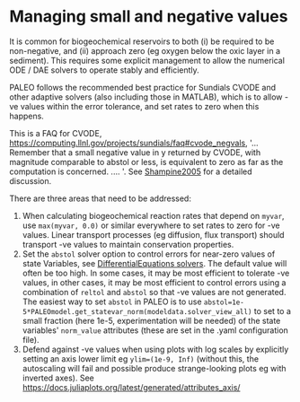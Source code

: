 # Managing small and negative values

It is common for biogeochemical reservoirs to both (i) be required to be non-negative, and 
(ii) approach zero (eg oxygen below the oxic layer in a sediment). This requires
some explicit management to allow the numerical ODE / DAE solvers to operate stably and efficiently.

PALEO follows the recommended best practice for Sundials CVODE and other adaptive solvers (also including those in MATLAB), 
which is to allow -ve values within the error tolerance, and set rates to zero when this happens.

This is a FAQ for CVODE, <https://computing.llnl.gov/projects/sundials/faq#cvode_negvals>, 
'... Remember that a small negative value in y returned by CVODE, with magnitude comparable to abstol or less, is equivalent to zero as far as the computation is concerned. .... '.  See [Shampine2005](@cite) for a detailed discussion.

There are three areas that need to be addressed:

1. When calculating biogeochemical reaction rates that depend on `myvar`,  use `max(myvar, 0.0)` or similar everywhere to set rates to zero for -ve values.  Linear transport processes (eg diffusion, flux transport) should transport -ve values to maintain conservation properties.
2. Set the `abstol` solver option to control errors for near-zero values of state Variables, see [DifferentialEquations solvers](@ref).  The default value will often be too high. In some cases, it may be most efficient to tolerate -ve values, in other cases, it may be most efficient to control errors using a combination of `reltol` and `abstol` so that -ve values are not generated. The easiest way to set `abstol` in PALEO is to use `abstol=1e-5*PALEOmodel.get_statevar_norm(modeldata.solver_view_all)` to set to a small fraction (here 1e-5, experimentation will be needed) of the state variables' `norm_value` attributes (these are set in the .yaml configuration file). 
3. Defend against -ve values when using plots with log scales by explicitly setting an axis lower limit eg `ylim=(1e-9, Inf)` (without this, the autoscaling will fail and possible produce strange-looking plots eg with inverted axes). See <https://docs.juliaplots.org/latest/generated/attributes_axis/>